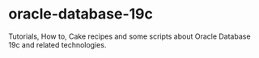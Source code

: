 # oracle-database-19c
Tutorials, How to, Cake recipes and some scripts about Oracle Database 19c and related technologies.
